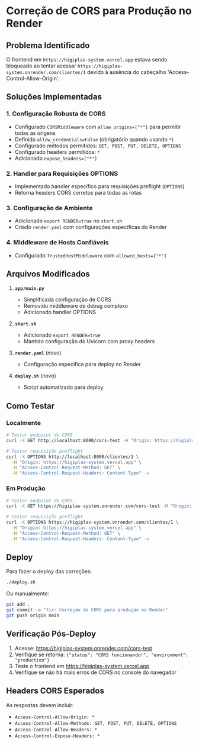 # Correção de CORS para Produção no Render

## Problema Identificado
O frontend em `https://higiplas-system.vercel.app` estava sendo bloqueado ao tentar acessar `https://higiplas-system.onrender.com/clientes/1` devido à ausência do cabeçalho 'Access-Control-Allow-Origin'.

## Soluções Implementadas

### 1. Configuração Robusta de CORS
- Configurado `CORSMiddleware` com `allow_origins=["*"]` para permitir todas as origens
- Definido `allow_credentials=False` (obrigatório quando usando `*`)
- Configurado métodos permitidos: `GET, POST, PUT, DELETE, OPTIONS`
- Configurado headers permitidos: `*`
- Adicionado `expose_headers=["*"]`

### 2. Handler para Requisições OPTIONS
- Implementado handler específico para requisições preflight (`OPTIONS`)
- Retorna headers CORS corretos para todas as rotas

### 3. Configuração de Ambiente
- Adicionado `export RENDER=true` no `start.sh`
- Criado `render.yaml` com configurações específicas do Render

### 4. Middleware de Hosts Confiáveis
- Configurado `TrustedHostMiddleware` com `allowed_hosts=["*"]`

## Arquivos Modificados

1. **`app/main.py`**
   - Simplificada configuração de CORS
   - Removido middleware de debug complexo
   - Adicionado handler OPTIONS

2. **`start.sh`**
   - Adicionado `export RENDER=true`
   - Mantido configuração do Uvicorn com proxy headers

3. **`render.yaml`** (novo)
   - Configuração específica para deploy no Render

4. **`deploy.sh`** (novo)
   - Script automatizado para deploy

## Como Testar

### Localmente
```bash
# Testar endpoint de CORS
curl -X GET http://localhost:8000/cors-test -H "Origin: https://higiplas-system.vercel.app" -v

# Testar requisição preflight
curl -X OPTIONS http://localhost:8000/clientes/1 \
  -H "Origin: https://higiplas-system.vercel.app" \
  -H "Access-Control-Request-Method: GET" \
  -H "Access-Control-Request-Headers: Content-Type" -v
```

### Em Produção
```bash
# Testar endpoint de CORS
curl -X GET https://higiplas-system.onrender.com/cors-test -H "Origin: https://higiplas-system.vercel.app" -v

# Testar requisição preflight
curl -X OPTIONS https://higiplas-system.onrender.com/clientes/1 \
  -H "Origin: https://higiplas-system.vercel.app" \
  -H "Access-Control-Request-Method: GET" \
  -H "Access-Control-Request-Headers: Content-Type" -v
```

## Deploy

Para fazer o deploy das correções:

```bash
./deploy.sh
```

Ou manualmente:

```bash
git add .
git commit -m "fix: Correção de CORS para produção no Render"
git push origin main
```

## Verificação Pós-Deploy

1. Acesse: https://higiplas-system.onrender.com/cors-test
2. Verifique se retorna: `{"status": "CORS funcionando!", "environment": "production"}`
3. Teste o frontend em https://higiplas-system.vercel.app
4. Verifique se não há mais erros de CORS no console do navegador

## Headers CORS Esperados

As respostas devem incluir:
- `Access-Control-Allow-Origin: *`
- `Access-Control-Allow-Methods: GET, POST, PUT, DELETE, OPTIONS`
- `Access-Control-Allow-Headers: *`
- `Access-Control-Expose-Headers: *`